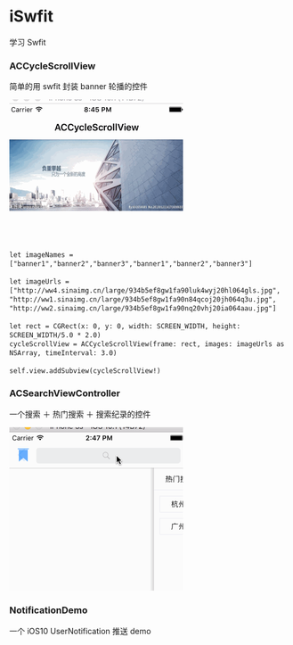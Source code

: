 # iSwfit
学习 Swfit

### ACCycleScrollView
简单的用 swfit 封装 banner 轮播的控件

![](ACCycleScrollView.gif)

```
let imageNames = ["banner1","banner2","banner3","banner1","banner2","banner3"]
        
let imageUrls = ["http://ww4.sinaimg.cn/large/934b5ef8gw1fa90luk4wyj20hl064gls.jpg",
"http://ww1.sinaimg.cn/large/934b5ef8gw1fa90n84qcoj20jh064q3u.jpg",
"http://ww2.sinaimg.cn/large/934b5ef8gw1fa90nq20vhj20ia064aau.jpg"]
        
let rect = CGRect(x: 0, y: 0, width: SCREEN_WIDTH, height: SCREEN_WIDTH/5.0 * 2.0)
cycleScrollView = ACCycleScrollView(frame: rect, images: imageUrls as NSArray, timeInterval: 3.0)
        
self.view.addSubview(cycleScrollView!)
```    

### ACSearchViewController
一个搜索 ＋ 热门搜索 ＋ 搜索纪录的控件

![](ACSearchViewController.gif)  

### NotificationDemo  
一个 iOS10 UserNotification 推送 demo


